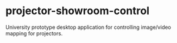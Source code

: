 # projector-showroom-control
University prototype desktop application for controlling image/video mapping for projectors.
